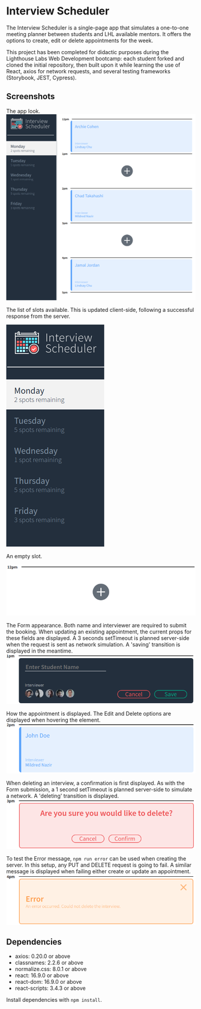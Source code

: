 # Interview Scheduler

The Interview Scheduler is a single-page app that simulates a one-to-one meeting planner between students and LHL available mentors.
It offers the options to create, edit or delete appointments for the week.

This project has been completed for didactic purposes during the Lighthouse Labs Web Development bootcamp: each student forked and cloned the initial repository, then built upon it while learning the use of React, axios for network requests, and several testing frameworks (Storybook, JEST, Cypress).

## Screenshots

The app look.
![app](https://github.com/barbmich/scheduler/blob/master/docs/app.png)

The list of slots available. This is updated client-side, following a successful response from the server.

![slots-available](https://github.com/barbmich/scheduler/blob/master/docs/slots-available.png)

An empty slot.

![empty](https://github.com/barbmich/scheduler/blob/master/docs/empty.png)

The Form appearance. Both name and interviewer are required to submit the booking. When updating an existing appointment, the current props for these fields are displayed. A 3 seconds setTimeout is planned server-side when the request is sent as network simulation. A 'saving' transition is displayed in the meantime.
![form](https://github.com/barbmich/scheduler/blob/master/docs/form.png)

How the appointment is displayed. The Edit and Delete options are displayed when hovering the element.
![show](https://github.com/barbmich/scheduler/blob/master/docs/show.png)

When deleting an interview, a confirmation is first displayed. As with the Form submission, a 1 second setTimeout is planned server-side to simulate a network. A 'deleting' transition is displayed.
![delete](https://github.com/barbmich/scheduler/blob/master/docs/delete.png)

To test the Error message, `npm run error` can be used when creating the server. In this setup, any PUT and DELETE request is going to fail. A similar message is displayed when failing either create or update an appointment.
![error](https://github.com/barbmich/scheduler/blob/master/docs/error.png)

## Dependencies

* axios: 0.20.0 or above
* classnames: 2.2.6 or above
* normalize.css: 8.0.1 or above
* react: 16.9.0 or above
* react-dom: 16.9.0 or above
* react-scripts: 3.4.3 or above

Install dependencies with `npm install`.
